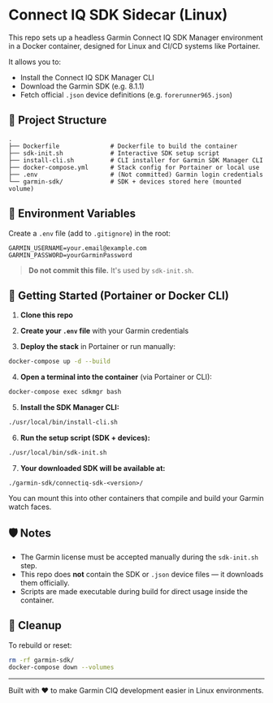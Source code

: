 # Connect IQ SDK Sidecar (Linux)

This repo sets up a headless Garmin Connect IQ SDK Manager environment in a Docker container, designed for Linux and CI/CD systems like Portainer.

It allows you to:

* Install the Connect IQ SDK Manager CLI
* Download the Garmin SDK (e.g. 8.1.1)
* Fetch official `.json` device definitions (e.g. `forerunner965.json`)

## 🧱 Project Structure

```
.
├── Dockerfile              # Dockerfile to build the container
├── sdk-init.sh             # Interactive SDK setup script
├── install-cli.sh          # CLI installer for Garmin SDK Manager CLI
├── docker-compose.yml      # Stack config for Portainer or local use
├── .env                    # (Not committed) Garmin login credentials
└── garmin-sdk/             # SDK + devices stored here (mounted volume)
```

## 🔐 Environment Variables

Create a `.env` file (add to `.gitignore`) in the root:

```env
GARMIN_USERNAME=your.email@example.com
GARMIN_PASSWORD=yourGarminPassword
```

> **Do not commit this file.** It's used by `sdk-init.sh`.

## 🚀 Getting Started (Portainer or Docker CLI)

1. **Clone this repo**

2. **Create your `.env` file** with your Garmin credentials

3. **Deploy the stack** in Portainer or run manually:

```bash
docker-compose up -d --build
```

4. **Open a terminal into the container** (via Portainer or CLI):

```bash
docker-compose exec sdkmgr bash
```

5. **Install the SDK Manager CLI:**

```bash
./usr/local/bin/install-cli.sh
```

6. **Run the setup script (SDK + devices):**

```bash
./usr/local/bin/sdk-init.sh
```

7. **Your downloaded SDK will be available at:**

```
./garmin-sdk/connectiq-sdk-<version>/
```

You can mount this into other containers that compile and build your Garmin watch faces.

## 🛡 Notes

* The Garmin license must be accepted manually during the `sdk-init.sh` step.
* This repo does **not** contain the SDK or `.json` device files — it downloads them officially.
* Scripts are made executable during build for direct usage inside the container.

## 🧼 Cleanup

To rebuild or reset:

```bash
rm -rf garmin-sdk/
docker-compose down --volumes
```

---

Built with ❤️ to make Garmin CIQ development easier in Linux environments.
